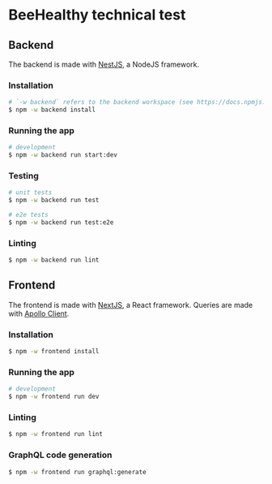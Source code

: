 # BeeHealthy technical test

## Backend

The backend is made with [NestJS](https://nestjs.com/), a NodeJS framework.

### Installation

```bash
# `-w backend` refers to the backend workspace (see https://docs.npmjs.com/cli/v7/using-npm/workspaces)
$ npm -w backend install
```

### Running the app

```bash
# development
$ npm -w backend run start:dev
```

### Testing

```bash
# unit tests
$ npm -w backend run test

# e2e tests
$ npm -w backend run test:e2e
```

### Linting

```bash
$ npm -w backend run lint
```

## Frontend

The frontend is made with [NextJS](https://nextjs.org/), a React framework. Queries are made with [Apollo Client](https://www.apollographql.com/docs/react/).

### Installation

```bash
$ npm -w frontend install
```

### Running the app

```bash
# development
$ npm -w frontend run dev
```

### Linting

```bash
$ npm -w frontend run lint
```

### GraphQL code generation

```bash
$ npm -w frontend run graphql:generate
```
